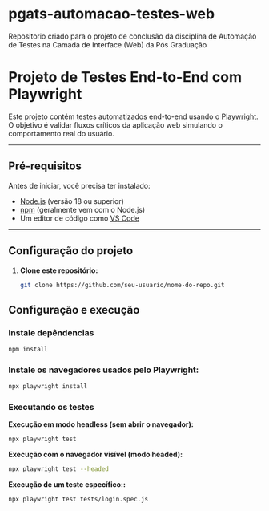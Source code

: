 # pgats-automacao-testes-web
Repositorio criado para o projeto de conclusão da disciplina de Automação de Testes na Camada de Interface (Web) da Pós Graduação

# Projeto de Testes End-to-End com Playwright

Este projeto contém testes automatizados end-to-end usando o [Playwright](https://playwright.dev/).  
O objetivo é validar fluxos críticos da aplicação web simulando o comportamento real do usuário.

---

## Pré-requisitos

Antes de iniciar, você precisa ter instalado:

- [Node.js](https://nodejs.org/) (versão 18 ou superior)
- [npm](https://www.npmjs.com/) (geralmente vem com o Node.js)
- Um editor de código como [VS Code](https://code.visualstudio.com/)

---

## Configuração do projeto

1. **Clone este repositório:**

   ```bash
   git clone https://github.com/seu-usuario/nome-do-repo.git
   ```

## Configuração e execução

###  Instale depêndencias

```bash
npm install
```

### Instale os navegadores usados pelo Playwright:
```bash
npx playwright install
```

### Executando os testes

**Execução em modo headless (sem abrir o navegador):**
```bash
npx playwright test
```

**Execução com o navegador visível (modo headed):**
```bash
npx playwright test --headed
```

**Execução de um teste específico::**
```bash
npx playwright test tests/login.spec.js
```
